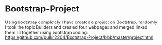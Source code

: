# Bootstrap-Project
Using bootstrap completely I have created a project on Bootstrap. randomly I took the topic Builders and created four webpages and merged linked them all together using bootstrap coding.
https://github.com/pulkit2204/Bootstrap-Project/blob/master/project.html
